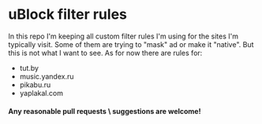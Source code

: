# uBlock filter rules
In this repo I'm keeping all custom filter rules I'm using for the sites I'm typically visit. Some of them are trying to "mask" ad or make it "native". But this is not what I want to see.
As for now there are rules for:
* tut.by
* music.yandex.ru
* pikabu.ru
* yaplakal.com

#### Any reasonable pull requests \ suggestions are welcome!
